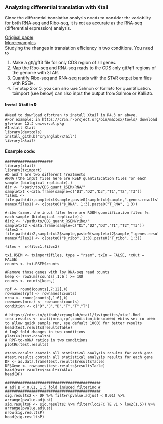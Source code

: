 ### Analyzing differential translation with Xtail

Since the differential translation analysis needs to consider the variability for both RNA-seq and Ribo-seq, it is not as accurate as the RNA-seq (differential expression) analysis.

[Original paper](https://www.nature.com/articles/ncomms11194)  
[More examples](https://rdrr.io/github/xryanglab/xtail/f/vignettes/xtail.Rmd)  
Studying the changes in translation efficiency in two conditions. You need to 
1. Make a gtf/gff3 file for only CDS region of all genes.
2. Map the Ribo-seq and RNA-seq reads to the CDS only gtf/gff regions of the genome with STAR.
3. Quantify Ribo-seq and RNA-seq reads with the STAR output bam files with RSEM.
4. For step 2 or 3, you can also use Salmon or Kallisto for quantification. tximport (see below) can also input the output from Salmon or Kallisto.

#### Install Xtail in R.
```
#Need to download gfortran to install Xtail in R4.3 or above.
#For example: in https://cran.r-project.org/bin/macosx/tools/ download gfortran-12.2-universal.pkg
#Install Xtail
library(devtools)
install_github("xryanglab/xtail")
library(xtail)
```

#### Example code:
```
######################
library(xtail)
library(tximport)
#D and T are two different treatments
#RNA (the input files here are RSEM quantification files for each sample (biological replicate).)
dir <- "/path/to/CDS_quant_RSEM/RNA/"
sampletxt <-data.frame(sample=c("D1","D2","D3","T1","T2","T3")) 
files1 <- file.path(dir,sampletxt$sample,paste0(sampletxt$sample,".genes.results"))
names(files1) <- c(paste0("D_RNA", 1:3),paste0("T_RNA", 1:3))

#ribo (same, the input files here are RSEM quantification files for each sample (biological replicate).)
dir2 <- "/path/to/CDS_quant_RSEM/ribo/"
sampletxt2 <-data.frame(sample=c("D1","D2","D3","T1","T2","T3"))
files2 <- file.path(dir2,sampletxt2$sample,paste0(sampletxt2$sample,".genes.results"))
names(files2) <- c(paste0("D_ribo", 1:3),paste0("T_ribo", 1:3))

files <- c(files1,files2)

txi.RSEM <- tximport(files, type = "rsem", txIn = FALSE, txOut = FALSE)
counts <- txi.RSEM$counts

#Remove those genes with low RNA-seq read counts
keep <- rowSums(counts[,1:6]) >= 100
counts <- counts[keep,] 

rpf <- round(counts[,7:12],0)
rownames(rpf) <- rownames(counts)
mrna <- round(counts[,1:6],0)
rownames(mrna) <- rownames(counts)
condition <- c("D","D","D","T","T","T")

# https://rdrr.io/github/xryanglab/xtail/f/vignettes/xtail.Rmd
test.results <- xtail(mrna,rpf,condition,bins=1000) #bins set to 1000 to allow quick sample run, use default 10000 for better results
head(test.results$resultsTable)
# log2 fold changes in two conditions
plotFCs(test.results)
# RPF-to-mRNA ratios in two conditions
plotRs(test.results)

#test.results contain all statistical analysis results for each gene
#test.results contain all statistical analysis results for each gene
DF <- as.data.frame(test.results$resultsTable)
DF$Gene <- rownames(test.results$resultsTable)
head(test.results$resultsTable)
head(DF)

############################################
# adj p < 0.01, 1.5 fold induced filtering #
############################################
sig.results2 <- DF %>% filter(pvalue.adjust < 0.01) %>% arrange(pvalue.adjust)
sig.resultsP <- sig.results2 %>% filter(log2FC_TE_v1 > log2(1.5)) %>% arrange(pvalue.adjust)
nrow(sig.resultsP)
head(sig.resultsP)

```
